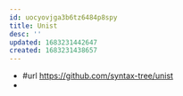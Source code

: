 ```yaml
---
id: uocyovjga3b6tz6484p8spy
title: Unist
desc: ''
updated: 1683231442647
created: 1683231438657
---
```


- #url https://github.com/syntax-tree/unist
- 